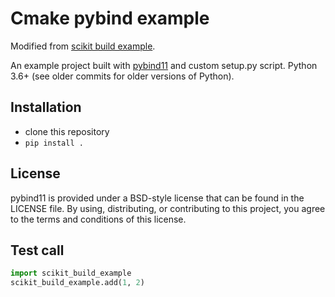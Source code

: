 Cmake pybind example
==============

Modified from [scikit build example](https://github.com/pybind/scikit_build_example).

An example project built with [pybind11](https://github.com/pybind/pybind11) and custom setup.py script. Python 3.6+ (see older commits for older versions of Python).


Installation
------------

- clone this repository
- `pip install .`



License
-------

pybind11 is provided under a BSD-style license that can be found in the LICENSE
file. By using, distributing, or contributing to this project, you agree to the
terms and conditions of this license.

Test call
---------

```python
import scikit_build_example
scikit_build_example.add(1, 2)
```

